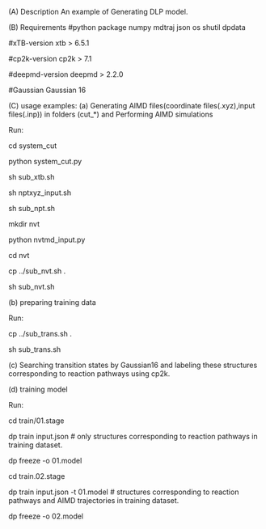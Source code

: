 (A) Description
An example of Generating DLP model.

(B) Requirements
#python package
numpy 
mdtraj
json
os
shutil
dpdata

#xTB-version
xtb > 6.5.1

#cp2k-version
cp2k > 7.1

#deepmd-version
deepmd > 2.2.0

#Gaussian
Gaussian 16

(C) usage
examples:
(a) Generating AIMD files(coordinate files(.xyz),input files(.inp)) in folders (cut_*) and Performing AIMD simulations

Run:

   cd system_cut
   
   python system_cut.py
   
   sh sub_xtb.sh
   
   sh nptxyz_input.sh
   
   sh sub_npt.sh
   
   mkdir nvt
   
   python nvtmd_input.py
   
   cd nvt 
   
   cp ../sub_nvt.sh .
   
   sh sub_nvt.sh
   
(b) preparing training data

Run:

   cp ../sub_trans.sh .
   
   sh sub_trans.sh
   
(c) Searching transition states by Gaussian16 and labeling these structures corresponding to reaction pathways using cp2k.

 
(d) training model

Run:

   cd train/01.stage
   
   dp train input.json # only structures corresponding to reaction pathways in training dataset.
   
   dp freeze -o 01.model
   
   cd train.02.stage
   
   dp train input.json -t 01.model # structures corresponding to reaction pathways and AIMD trajectories in training dataset.
   
   dp freeze -o 02.model
   

